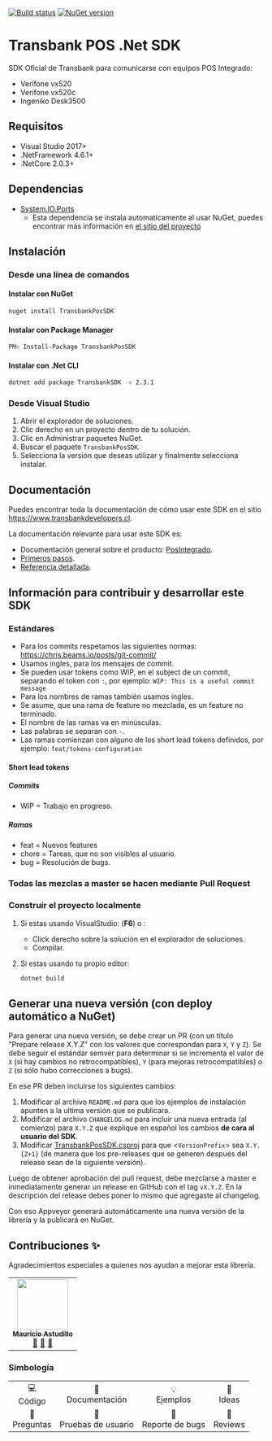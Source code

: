 [![Build status](https://ci.appveyor.com/api/projects/status/y5tmyw3510dngbmh?svg=true)](https://ci.appveyor.com/project/TransbankDevelopers/transbank-pos-sdk-dotnet)
[![NuGet version](https://badge.fury.io/nu/TransbankPOSSDK.svg)](https://www.nuget.org/packages/TransbankPOSSDK)

# Transbank POS .Net SDK

SDK Oficial de Transbank para comunicarse con equipos POS Integrado:

- Verifone vx520
- Verifone vx520c
- Ingeniko Desk3500

## Requisitos

- Visual Studio 2017+
- .NetFramework 4.6.1+
- .NetCore 2.0.3+

## Dependencias

- [System.IO.Ports](https://www.nuget.org/packages/System.IO.Ports/)
  - Esta dependencia se instala automaticamente al usar NuGet, puedes encontrar más información en [el sitio del proyecto](https://github.com/dotnet/runtime)

## Instalación

### Desde una línea de comandos

#### Instalar con NuGet

```bash
nuget install TransbankPosSDK
```

#### Instalar con Package Manager

```bash
PM> Install-Package TransbankPosSDK
```

#### Instalar con .Net CLI

```bash
dotnet add package TransbankSDK -v 2.3.1
```

### Desde Visual Studio

1. Abrir el explorador de soluciones.
2. Clic derecho en un proyecto dentro de tu solución.
3. Clic en Administrar paquetes NuGet.
4. Buscar el paquete `TransbankPosSDK`.
5. Selecciona la versión que deseas utilizar y finalmente selecciona instalar.

## Documentación

Puedes encontrar toda la documentación de cómo usar este SDK en el sitio <https://www.transbankdevelopers.cl>.

La documentación relevante para usar este SDK es:

- Documentación general sobre el producto: [PosIntegrado](https://transbankdevelopers.cl/producto/posintegrado).
- [Primeros pasos](https://transbankdevelopers.cl/documentacion/posintegrado).
- [Referencia detallada](https://transbankdevelopers.cl/referencia/posintegrado).

## Información para contribuir y desarrollar este SDK

### Estándares

- Para los commits respetamos las siguientes normas: <https://chris.beams.io/posts/git-commit/>
- Usamos ingles, para los mensajes de commit.
- Se pueden usar tokens como WIP, en el subject de un commit, separando el token con `:`, por ejemplo: `WIP: This is a useful commit message`
- Para los nombres de ramas también usamos ingles.
- Se asume, que una rama de feature no mezclada, es un feature no terminado.
- El nombre de las ramas va en minúsculas.
- Las palabras se separan con `-`.
- Las ramas comienzan con alguno de los short lead tokens definidos, por ejemplo: `feat/tokens-configuration`

#### Short lead tokens

##### Commits

- WIP = Trabajo en progreso.

##### Ramas

- feat = Nuevos features
- chore = Tareas, que no son visibles al usuario.
- bug = Resolución de bugs.

### Todas las mezclas a master se hacen mediante Pull Request

### Construir el proyecto localmente

1. Si estas usando VisualStudio: (**F6**) o :
    - Click derecho sobre la solución en el explorador de soluciones.
    - Compilar.
2. Si estas usando tu propio editor:

    ```bash
    dotnet build
    ```

## Generar una nueva versión (con deploy automático a NuGet)

Para generar una nueva versión, se debe crear un PR (con un título "Prepare release X.Y.Z" con los valores que correspondan para `X`, `Y` y `Z`). Se debe seguir el estándar semver para determinar si se incrementa el valor de `X` (si hay cambios no retrocompatibles), `Y` (para mejoras retrocompatibles) o `Z` (si sólo hubo correcciones a bugs).

En ese PR deben incluirse los siguientes cambios:

1. Modificar al archivo `README.md` para que los ejemplos de instalación apunten a la ultima versión que se publicara.
2. Modificar el archivo `CHANGELOG.md` para incluir una nueva entrada (al comienzo) para `X.Y.Z` que explique en español los cambios **de cara al usuario del SDK**.
3. Modificar [TransbankPosSDK.csproj](./TransbankPosSDK/TransbankPosSDK.csproj) para que <`VersionPrefix`> sea `X.Y.{Z+1}` (de manera que los pre-releases que se generen después del release sean de la siguiente versión).

Luego de obtener aprobación del pull request, debe mezclarse a master e inmediatamente generar un release en GitHub con el tag `vX.Y.Z`. En la descripción del release debes poner lo mismo que agregaste al changelog.

Con eso Appveyor generará automáticamente una nueva versión de la librería y la publicará en NuGet.

## Contribuciones ✨

Agradecimientos especiales a quienes nos ayudan a mejorar esta librería.

<table>
  <tr>
    <td align="center"><a href="https://github.com/DarkFrostnight"><img src="https://avatars.githubusercontent.com/u/36648048?v=4" width="100px;" alt=""/><br /><sub><b>Mauricio Astudillo</b></sub></a><br /><a href="#bugs-DarkFrostnight" title="Reportar Bugs">🐛</a> <a href="userTest-DarkFrostnight" title="Pruebas de Usuario">📓</a> <a href="ideas-DarkFrostnight" title="Nuevas Ideas">🤔</a>
    </td>
  </tr>
</table>

### Simbología
<table>
  <tr>
    <td align="center">
      💻 <br> Código
    </td>
    <td align="center">
      📖 <br> Documentación
    </td>
       <td align="center">
      💡 <br> Ejemplos
    </td>
    </td>
       <td align="center">
      🤔 <br> Ideas
    </td>
  </tr>
    <tr>
    <td align="center">
      💬 <br> Preguntas
    </td>
    <td align="center">
      📓 <br> Pruebas de usuario
    </td>
       <td align="center">
      🐛 <br> Reporte de bugs
    </td>
    </td>
       <td align="center">
      👀 <br> Reviews
    </td>
  </tr>
</table>
